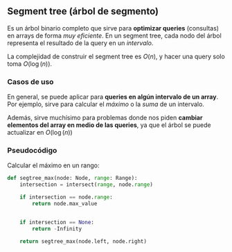 ## Segment tree (árbol de segmento)

Es un árbol binario completo que sirve para **optimizar queries** (consultas) en arrays de forma *muy eficiente*. En un segment tree, cada nodo del árbol representa el resultado de la query en un *intervalo*.

La complejidad de construir el segment tree es $O(n)$, y hacer una query solo toma $O(\log(n))$.

### Casos de uso

En general, se puede aplicar para **queries en algún intervalo de un array**. Por ejemplo, sirve para calcular el *máximo* o la *suma* de un intervalo.

Además, sirve muchísimo para problemas donde nos piden **cambiar elementos del array en medio de las queries**, ya que el árbol se puede actualizar en $O(\log(n))$

### Pseudocódigo

Calcular el máximo en un rango:

```python
def segtree_max(node: Node, range: Range):
	intersection = intersect(range, node.range)

	if intersection == node.range:
		return node.max_value


	if intersection == None:
		return -Infinity

	return segtree_max(node.left, node.right)

```
